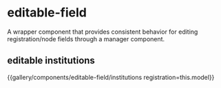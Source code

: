 # editable-field

A wrapper component that provides consistent behavior for editing registration/node fields
through a manager component.

## editable institutions
{{gallery/components/editable-field/institutions registration=this.model}}
